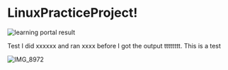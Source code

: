 # LinuxPracticeProject!

![learning portal result](https://github.com/chinwe-00004/LinuxPracticeProject/assets/130554993/c962b406-89ef-4814-b0ad-396a0cb8fa5b)

Test I did xxxxxx and ran xxxx before I got the output tttttttt. This is a test

![IMG_8972](https://github.com/chinwe-00004/LinuxPracticeProject/assets/130554993/07710bd6-830b-4fc2-9ec4-7f83ad316305)
